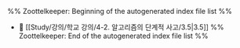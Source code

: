 %% Zoottelkeeper: Beginning of the autogenerated index file list  %%
- 📄 [[Study/강의/학교 강의/4-2. 알고리즘의 단계적 사고/3.5|3.5]]
%% Zoottelkeeper: End of the autogenerated index file list  %%
